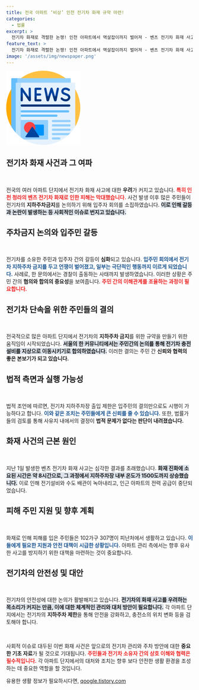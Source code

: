 ```yaml
---
title: 전국 아파트 ‘비상’ 인천 전기차 화재 규약 마련!
categories:
  - 법률
excerpt: >
  전기차 화재로 격렬한 논쟁! 인천 아파트에서 멱살잡이까지 벌어져 - 벤츠 전기차 화재 사고 이후 입주민들 간의 갈등이 격화, 주차 금지 논의 중 경찰 출동 등의 소동이 발생했습니다.
feature_text: >
  전기차 화재로 격렬한 논쟁! 인천 아파트에서 멱살잡이까지 벌어져 - 벤츠 전기차 화재 사고 이후 입주민들 간의 갈등이 격화, 주차 금지 논의 중 경찰 출동 등의 소동이 발생했습니다.
image: '/assets/img/newspaper.png'
---
```


<p><img src="/assets/img/newspaper.png" alt="kimp 속보" /></p>

<h2 data-ke-size="size26">전기차 화재 사건과 그 여파</h2>

<p data-ke-size="size16">&nbsp;</p>

<p>전국의 여러 아파트 단지에서 전기차 화재 사고에 대한 <b>우려</b>가 커지고 있습니다. <b><span style="color: #ee2323;">특히 인천 청라의 벤츠 전기차 화재로 인한 피해는 막대했습니다.</span></b> 사건 발생 이후 많은 주민들이 전기차의 <b>지하주차금지</b>를 논의하기 위해 입주자 회의를 소집하였습니다. <b><span style="background-color: #21538527;">이로 인해 갈등과 논란이 발생하는 등 사회적인 이슈로 번지고 있습니다.</span></b> </p>

<h2 data-ke-size="size26">주차금지 논의와 입주민 갈등</h2>

<p data-ke-size="size16">&nbsp;</p>

<p>전기차를 소유한 주민과 입주자 간의 갈등이 <b>심화</b>되고 있습니다. <b><span style="color: #1a5490;">입주민 회의에서 전기차 지하주차 금지를 두고 언쟁이 벌어졌고, 일부는 극단적인 행동까지 이르게 되었습니다.</span></b> 사례로, 한 문의에서는 경찰이 출동하는 사태까지 발생하였습니다. 이러한 상황은 주민 간의 <b>협의와 합의의 중요성</b>을 보여줍니다. <b><span style="color: #ee2323;">주민 간의 이해관계를 조율하는 과정이 필요합니다.</span></b></p>

<h2 data-ke-size="size26">전기차 단속을 위한 주민들의 결의</h2>

<p data-ke-size="size16">&nbsp;</p>

<p>전국적으로 많은 아파트 단지에서 전기차의 <b>지하주차 금지</b>를 위한 규약을 만들기 위한 움직임이 시작되었습니다. <b><span style="background-color: #21538527;">서울의 한 커뮤니티에서는 주민간의 논의를 통해 전기차 충전설비를 지상으로 이동시키기로 합의하였습니다.</span></b> 이러한 결의는 주민 간 <b>신뢰와 협력의 좋은 본보기가 되고 있습니다.</b> </p>

<h2 data-ke-size="size26">법적 측면과 실행 가능성</h2>

<p data-ke-size="size16">&nbsp;</p>

<p>법적 조언에 따르면, 전기차 지하주차장 출입 제한은 입주민의 결의만으로도 시행이 가능하다고 합니다. <b><span style="color: #1a5490;">이와 같은 조치는 주민들에게 큰 신뢰를 줄 수 있습니다.</span></b> 또한, 법률가들의 검토를 통해 사유지 내에서의 결정이 <b>법적 문제가 없다는 판단이 내려졌습니다.</b> </p>

<h2 data-ke-size="size26">화재 사건의 근본 원인</h2>

<p data-ke-size="size16">&nbsp;</p>

<p>지난 1일 발생한 벤츠 전기차 화재 사고는 심각한 결과를 초래했습니다. <b><span style="background-color: #21538527;">화재 진화에 소요된 시간은 약 8시간으로, 그 과정에서 지하주차장 내부 온도가 1500도까지 상승했습니다.</span></b> 이로 인해 전기설비와 수도 배관이 녹아내리고, 인근 아파트의 전력 공급이 중단되었습니다. </p>

<h2 data-ke-size="size26">피해 주민 지원 및 향후 계획</h2>

<p data-ke-size="size16">&nbsp;</p>

<p>화재로 인해 피해를 입은 주민들은 102가구 307명이 피난처에서 생활하고 있습니다. <b><span style="color: #1a5490;">이들에게 필요한 지원과 안전 대책이 시급한 상황입니다.</span></b> 아파트 관리 측에서는 향후 유사한 사고를 방지하기 위한 대책을 마련하는 것이 중요합니다. </p>

<h2 data-ke-size="size26">전기차의 안전성 및 대안</h2>

<p data-ke-size="size16">&nbsp;</p>

<p>전기차의 안전성에 대한 논의가 활발해지고 있습니다. <b><span style="background-color: #21538527;">전기차의 화재 사고를 우려하는 목소리가 커지는 만큼, 이에 대한 체계적인 관리와 대처 방안이 필요합니다.</span></b> 각 아파트 단지에서는 전기차의 <b>지하주차 제한</b>을 통해 안전을 강화하고, 충전소의 위치 변화 등을 검토해야 합니다. </p>

<p data-ke-size="size16">&nbsp;</p>

<p>사회적 이슈로 대두된 이번 화재 사건은 앞으로의 전기차 관리와 주차 방안에 대한 <b>중요한 기초 자료</b>가 될 것으로 기대됩니다. <b><span style="color: #ee2323;">주민들과 전기차 소유자 간의 상호 이해와 협력은 필수적입니다.</span></b> 각 아파트 단지에서의 대처와 조치는 향후 보다 안전한 생활 환경을 조성하는 데 중요한 역할을 할 것입니다.</p>
유용한 생활 정보가 필요하시다면, <a href="https://qoogle.tistory.com" rel="dofollow">qoogle.tistory.com</a>


